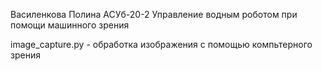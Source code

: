Василенкова Полина АСУб-20-2
Управление водным роботом при помощи машинного зрения

image_capture.py - обработка изображения с помощью компьтерного зрения 
